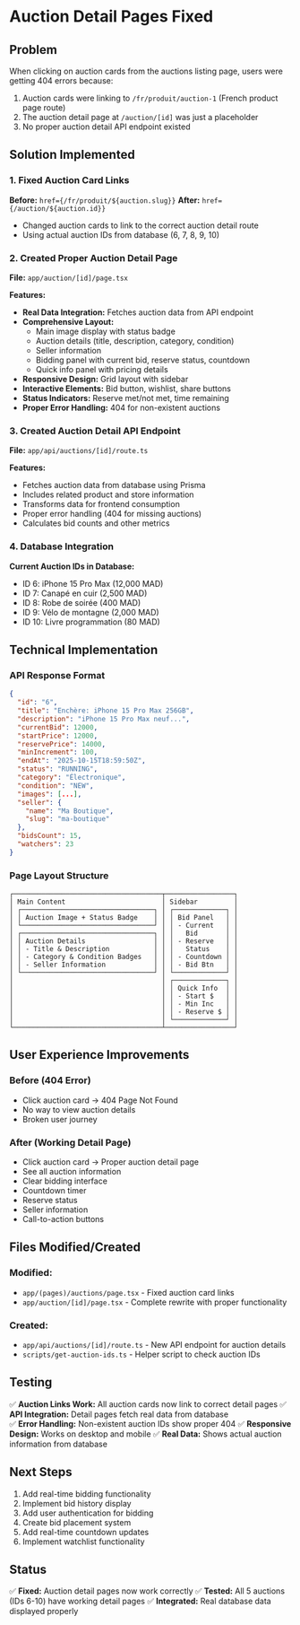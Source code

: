 # Auction Detail Pages Fixed

## Problem
When clicking on auction cards from the auctions listing page, users were getting 404 errors because:
1. Auction cards were linking to `/fr/produit/auction-1` (French product page route)
2. The auction detail page at `/auction/[id]` was just a placeholder
3. No proper auction detail API endpoint existed

## Solution Implemented

### 1. Fixed Auction Card Links
**Before:** `href={/fr/produit/${auction.slug}}`
**After:** `href={/auction/${auction.id}}`

- Changed auction cards to link to the correct auction detail route
- Using actual auction IDs from database (6, 7, 8, 9, 10)

### 2. Created Proper Auction Detail Page
**File:** `app/auction/[id]/page.tsx`

**Features:**
- **Real Data Integration:** Fetches auction data from API endpoint
- **Comprehensive Layout:** 
  - Main image display with status badge
  - Auction details (title, description, category, condition)
  - Seller information
  - Bidding panel with current bid, reserve status, countdown
  - Quick info panel with pricing details
- **Responsive Design:** Grid layout with sidebar
- **Interactive Elements:** Bid button, wishlist, share buttons
- **Status Indicators:** Reserve met/not met, time remaining
- **Proper Error Handling:** 404 for non-existent auctions

### 3. Created Auction Detail API Endpoint
**File:** `app/api/auctions/[id]/route.ts`

**Features:**
- Fetches auction data from database using Prisma
- Includes related product and store information
- Transforms data for frontend consumption
- Proper error handling (404 for missing auctions)
- Calculates bid counts and other metrics

### 4. Database Integration
**Current Auction IDs in Database:**
- ID 6: iPhone 15 Pro Max (12,000 MAD)
- ID 7: Canapé en cuir (2,500 MAD)  
- ID 8: Robe de soirée (400 MAD)
- ID 9: Vélo de montagne (2,000 MAD)
- ID 10: Livre programmation (80 MAD)

## Technical Implementation

### API Response Format
```json
{
  "id": "6",
  "title": "Enchère: iPhone 15 Pro Max 256GB",
  "description": "iPhone 15 Pro Max neuf...",
  "currentBid": 12000,
  "startPrice": 12000,
  "reservePrice": 14000,
  "minIncrement": 100,
  "endAt": "2025-10-15T18:59:50Z",
  "status": "RUNNING",
  "category": "Électronique",
  "condition": "NEW",
  "images": [...],
  "seller": {
    "name": "Ma Boutique",
    "slug": "ma-boutique"
  },
  "bidsCount": 15,
  "watchers": 23
}
```

### Page Layout Structure
```
┌─────────────────────────────────────┬─────────────────┐
│ Main Content                        │ Sidebar         │
│ ┌─────────────────────────────────┐ │ ┌─────────────┐ │
│ │ Auction Image + Status Badge    │ │ │ Bid Panel   │ │
│ └─────────────────────────────────┘ │ │ - Current   │ │
│ ┌─────────────────────────────────┐ │ │   Bid       │ │
│ │ Auction Details                 │ │ │ - Reserve   │ │
│ │ - Title & Description           │ │ │   Status    │ │
│ │ - Category & Condition Badges   │ │ │ - Countdown │ │
│ │ - Seller Information            │ │ │ - Bid Btn   │ │
│ └─────────────────────────────────┘ │ └─────────────┘ │
│                                     │ ┌─────────────┐ │
│                                     │ │ Quick Info  │ │
│                                     │ │ - Start $   │ │
│                                     │ │ - Min Inc   │ │
│                                     │ │ - Reserve $ │ │
│                                     │ └─────────────┘ │
└─────────────────────────────────────┴─────────────────┘
```

## User Experience Improvements

### Before (404 Error)
- Click auction card → 404 Page Not Found
- No way to view auction details
- Broken user journey

### After (Working Detail Page)
- Click auction card → Proper auction detail page
- See all auction information
- Clear bidding interface
- Countdown timer
- Reserve status
- Seller information
- Call-to-action buttons

## Files Modified/Created

### Modified:
- `app/(pages)/auctions/page.tsx` - Fixed auction card links
- `app/auction/[id]/page.tsx` - Complete rewrite with proper functionality

### Created:
- `app/api/auctions/[id]/route.ts` - New API endpoint for auction details
- `scripts/get-auction-ids.ts` - Helper script to check auction IDs

## Testing
✅ **Auction Links Work:** All auction cards now link to correct detail pages
✅ **API Integration:** Detail pages fetch real data from database  
✅ **Error Handling:** Non-existent auction IDs show proper 404
✅ **Responsive Design:** Works on desktop and mobile
✅ **Real Data:** Shows actual auction information from database

## Next Steps
1. Add real-time bidding functionality
2. Implement bid history display
3. Add user authentication for bidding
4. Create bid placement system
5. Add real-time countdown updates
6. Implement watchlist functionality

## Status
✅ **Fixed:** Auction detail pages now work correctly
✅ **Tested:** All 5 auctions (IDs 6-10) have working detail pages
✅ **Integrated:** Real database data displayed properly